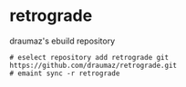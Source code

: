 # retrograde
draumaz's ebuild repository

```
# eselect repository add retrograde git https://github.com/draumaz/retrograde.git
# emaint sync -r retrograde
```
